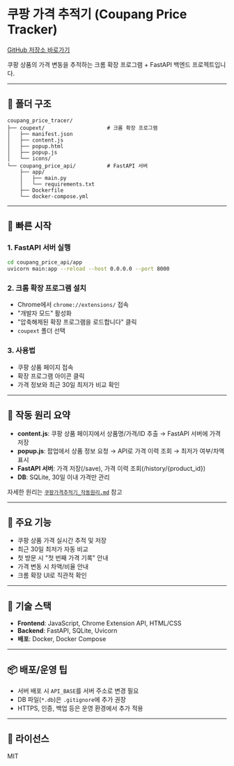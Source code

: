 # 쿠팡 가격 추적기 (Coupang Price Tracker)

[GitHub 저장소 바로가기](https://github.com/ZeuPark/PriceTracker)

쿠팡 상품의 가격 변동을 추적하는 크롬 확장 프로그램 + FastAPI 백엔드 프로젝트입니다.

---

## 📁 폴더 구조

```
coupang_price_tracer/
├── coupext/                    # 크롬 확장 프로그램
│   ├── manifest.json
│   ├── content.js
│   ├── popup.html
│   ├── popup.js
│   └── icons/
└── coupang_price_api/          # FastAPI 서버
    ├── app/
    │   ├── main.py
    │   └── requirements.txt
    ├── Dockerfile
    └── docker-compose.yml
```

---

## 🚀 빠른 시작

### 1. FastAPI 서버 실행
```bash
cd coupang_price_api/app
uvicorn main:app --reload --host 0.0.0.0 --port 8000
```

### 2. 크롬 확장 프로그램 설치
- Chrome에서 `chrome://extensions/` 접속
- "개발자 모드" 활성화
- "압축해제된 확장 프로그램을 로드합니다" 클릭
- `coupext` 폴더 선택

### 3. 사용법
- 쿠팡 상품 페이지 접속
- 확장 프로그램 아이콘 클릭
- 가격 정보와 최근 30일 최저가 비교 확인

---

## 🔄 작동 원리 요약

- **content.js**: 쿠팡 상품 페이지에서 상품명/가격/ID 추출 → FastAPI 서버에 가격 저장
- **popup.js**: 팝업에서 상품 정보 요청 → API로 가격 이력 조회 → 최저가 여부/차액 표시
- **FastAPI 서버**: 가격 저장(/save), 가격 이력 조회(/history/{product_id})
- **DB**: SQLite, 30일 이내 가격만 관리

자세한 원리는 [`쿠팡가격추적기_작동원리.md`](./쿠팡가격추적기_작동원리.md) 참고

---

## 🎨 주요 기능
- 쿠팡 상품 가격 실시간 추적 및 저장
- 최근 30일 최저가 자동 비교
- 첫 방문 시 "첫 번째 가격 기록" 안내
- 가격 변동 시 차액/비율 안내
- 크롬 확장 UI로 직관적 확인

---

## 🔧 기술 스택
- **Frontend**: JavaScript, Chrome Extension API, HTML/CSS
- **Backend**: FastAPI, SQLite, Uvicorn
- **배포**: Docker, Docker Compose

---

## 📦 배포/운영 팁
- 서버 배포 시 `API_BASE`를 서버 주소로 변경 필요
- DB 파일(`*.db`)은 `.gitignore`에 추가 권장
- HTTPS, 인증, 백업 등은 운영 환경에서 추가 적용

---

## 📄 라이선스
MIT 